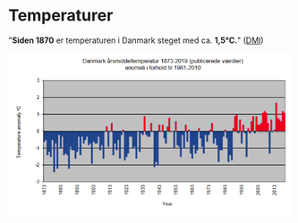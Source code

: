 # Temperaturer

"**Siden 1870** er temperaturen i Danmark steget med ca. **1,5°C.**" ([DMI](https://www.dmi.dk/fileadmin/user\_upload/Rapporter/TR/2020/DMIRap20-01.pdf))

![Danmarks Meteorologiske Institut](<../.gitbook/assets/billede (22).png>)

